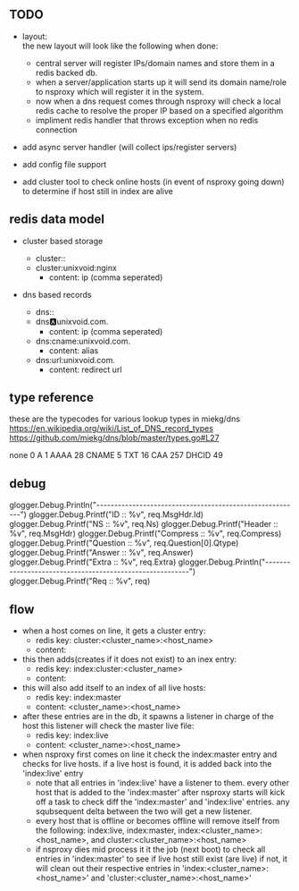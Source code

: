 TODO
------
- layout:  
  the new layout will look like the following when done:  
  - central server will register IPs/domain names and store them
  in a redis backed db.
  - when a server/application starts up it will send its domain name/role
  to nsproxy which will register it in the system.  
  - now when a dns request comes through nsproxy will check a local redis
  cache to resolve the proper IP based on a specified algorithm
  - impliment redis handler that throws exception when no redis connection


- add async server handler (will collect ips/register servers)
- add config file support
- add cluster tool to check online hosts (in event of nsproxy going down)
  to determine if host still in index are alive

redis data model
----------------
- cluster based storage
  - cluster:<clustername>:<hostname>
  - cluster:unixvoid:nginx
    - content: ip (comma seperated)

- dns based records
  - dns:<record type>:<hostname>
  - dns:a:unixvoid.com.
    - content: ip (comma seperated)
  - dns:cname:unixvoid.com.
    - content: alias
  - dns:url:unixvoid.com.
    - content: redirect url

type reference
--------------
these are the typecodes for various lookup types in miekg/dns
https://en.wikipedia.org/wiki/List_of_DNS_record_types
https://github.com/miekg/dns/blob/master/types.go#L27

none	0
A		1
AAAA	28
CNAME	5
TXT		16
CAA		257
DHCID	49

debug
-----
glogger.Debug.Println("---------------------------------------------------------")
glogger.Debug.Printf("ID :: %v", req.MsgHdr.Id)
glogger.Debug.Printf("NS :: %v", req.Ns)
glogger.Debug.Printf("Header :: %v", req.MsgHdr)
glogger.Debug.Printf("Compress :: %v", req.Compress)
glogger.Debug.Printf("Question :: %v", req.Question[0].Qtype)
glogger.Debug.Printf("Answer :: %v", req.Answer)
glogger.Debug.Printf("Extra :: %v", req.Extra)
glogger.Debug.Println("---------------------------------------------------------")
glogger.Debug.Printf("Req :: %v", req)

flow
----
- when a host comes on line, it gets a cluster entry: 
  - redis key: cluster:<cluster_name>:<host_name>
  - content:<ip>
- this then adds(creates if it does not exist) to an inex entry: 
  - redis key: index:cluster:<cluster_name>
  - content: <hostname>
- this will also add itself to an index of all live hosts:
  - redis key: index:master
  - content: <cluster_name>:<host_name>
- after these entries are in the db, it spawns a listener in charge of the host
  this listener will check the master live file:
  - redis key: index:live
  - content: <cluster_name>:<host_name>
- when nsproxy first comes on line it check the index:master entry and checks for live hosts.
  if a live host is found, it is added back into the 'index:live' entry
  - note that all entries in 'index:live' have a listener to them. every other
    host that is added to the 'index:master' after nsproxy starts will kick off a
    task to check diff the 'index:master' and 'index:live' entries. any squbsequent
    delta between the two will get a new listener.
  - every host that is offline or becomes offline will remove itself from the following:
    index:live, index:master, index:<cluster_name>:<host_name>, and cluster:<cluster_name>:<host_name>
  - if nsproxy dies mid process it it the job (next boot) to check all entries in 'index:master'
    to see if live host still exist (are live) if not, it will clean out their respective entries in
    'index:<cluster_name>:<host_name>' and 'cluster:<cluster_name>:<host_name>'
